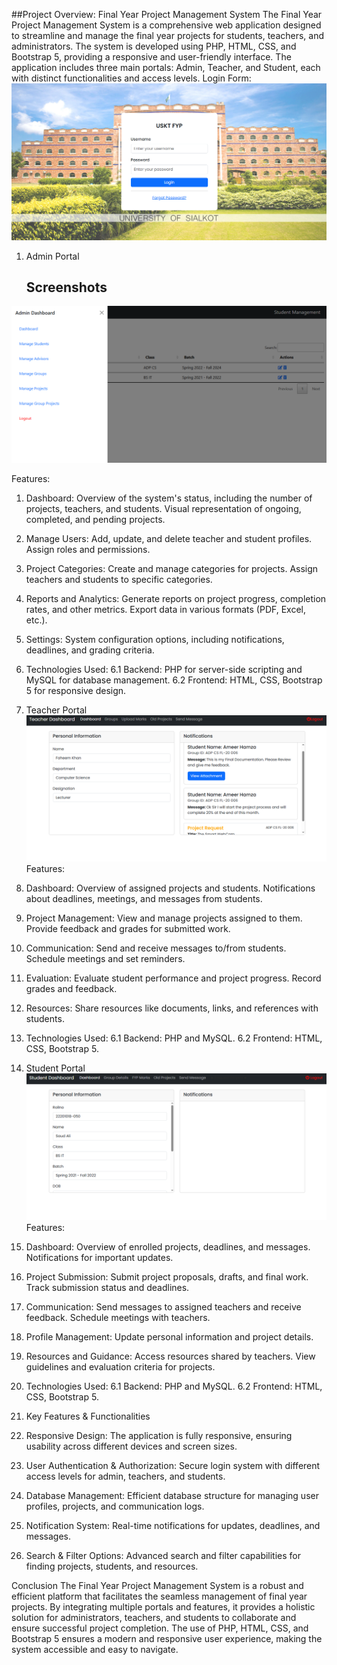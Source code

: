 ##Project Overview: Final Year Project Management System
The Final Year Project Management System is a comprehensive web application designed to streamline and manage the final year projects for students, teachers, and administrators. The system is developed using PHP, HTML, CSS, and Bootstrap 5, providing a responsive and user-friendly interface. The application includes three main portals: Admin, Teacher, and Student, each with distinct functionalities and access levels.
Login Form:
![Login](Project%20Images/LoginForm.png)
1. Admin Portal
   ## Screenshots

![Admin Portal](Project%20Images/AdminPortal.png)
   
Features:

1. Dashboard:
Overview of the system's status, including the number of projects, teachers, and students.
Visual representation of ongoing, completed, and pending projects.

2. Manage Users:
Add, update, and delete teacher and student profiles.
Assign roles and permissions.

3. Project Categories:
Create and manage categories for projects.
Assign teachers and students to specific categories.

4. Reports and Analytics:
Generate reports on project progress, completion rates, and other metrics.
Export data in various formats (PDF, Excel, etc.).

5. Settings:
System configuration options, including notifications, deadlines, and grading criteria.

6. Technologies Used:
6.1 Backend: PHP for server-side scripting and MySQL for database management.
6.2 Frontend: HTML, CSS, Bootstrap 5 for responsive design.

2. Teacher Portal
   ![Teacher Portal](Project%20Images/TeacherPortal.png)
Features:

1. Dashboard:
Overview of assigned projects and students.
Notifications about deadlines, meetings, and messages from students.

2. Project Management:
View and manage projects assigned to them.
Provide feedback and grades for submitted work.

3. Communication:
Send and receive messages to/from students.
Schedule meetings and set reminders.

4. Evaluation:
Evaluate student performance and project progress.
Record grades and feedback.

5. Resources:
Share resources like documents, links, and references with students.

6. Technologies Used:
6.1 Backend: PHP and MySQL.
6.2 Frontend: HTML, CSS, Bootstrap 5.

3. Student Portal
   ![Student Portal](Project%20Images/StudentPortal.png)
Features:

1. Dashboard:
Overview of enrolled projects, deadlines, and messages.
Notifications for important updates.

2. Project Submission:
Submit project proposals, drafts, and final work.
Track submission status and deadlines.

3. Communication:
Send messages to assigned teachers and receive feedback.
Schedule meetings with teachers.

4. Profile Management:
Update personal information and project details.

5. Resources and Guidance:
Access resources shared by teachers.
View guidelines and evaluation criteria for projects.

6. Technologies Used:
6.1 Backend: PHP and MySQL.
6.2 Frontend: HTML, CSS, Bootstrap 5.

4. Key Features & Functionalities
   
1. Responsive Design:
The application is fully responsive, ensuring usability across different devices and screen sizes.

2. User Authentication & Authorization:
Secure login system with different access levels for admin, teachers, and students.

3. Database Management:
Efficient database structure for managing user profiles, projects, and communication logs.

4. Notification System:
Real-time notifications for updates, deadlines, and messages.

5. Search & Filter Options:
Advanced search and filter capabilities for finding projects, students, and resources.

Conclusion
The Final Year Project Management System is a robust and efficient platform that facilitates the seamless management of final year projects. By integrating multiple portals and features, it provides a holistic solution for administrators, teachers, and students to collaborate and ensure successful project completion. The use of PHP, HTML, CSS, and Bootstrap 5 ensures a modern and responsive user experience, making the system accessible and easy to navigate.
